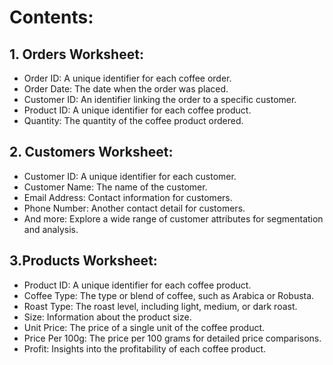 # Contents:

## 1. Orders Worksheet:

* Order ID: A unique identifier for each coffee order.
* Order Date: The date when the order was placed.
* Customer ID: An identifier linking the order to a specific customer.
* Product ID: A unique identifier for each coffee product.
* Quantity: The quantity of the coffee product ordered.

## 2. Customers Worksheet:

* Customer ID: A unique identifier for each customer.
* Customer Name: The name of the customer.
* Email Address: Contact information for customers.
* Phone Number: Another contact detail for customers.
* And more: Explore a wide range of customer attributes for segmentation and analysis.

## 3.Products Worksheet:

* Product ID: A unique identifier for each coffee product.
* Coffee Type: The type or blend of coffee, such as Arabica or Robusta.
* Roast Type: The roast level, including light, medium, or dark roast.
* Size: Information about the product size.
* Unit Price: The price of a single unit of the coffee product.
* Price Per 100g: The price per 100 grams for detailed price comparisons.
* Profit: Insights into the profitability of each coffee product.

